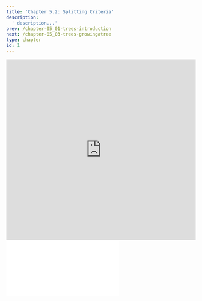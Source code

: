 ```yaml
---
title: 'Chapter 5.2: Splitting Criteria'
description:
  ' description...'
prev: /chapter-05_01-trees-introduction
next: /chapter-05_03-trees-growingatree
type: chapter
id: 1
---
```


<exercise id="1" title="Video Lecture">

<iframe width="100%" height="480" src="https://www.youtube.com/embed/IgHTJsAJTok" frameborder="0" allow="accelerometer; autoplay; encrypted-media; gyroscope; picture-in-picture" allowfullscreen></iframe>

</exercise>

<exercise id="2" title="Slides">

<object data="pdfs/5/slides-cart-splitcriteria.pdf" type="application/pdf" style="width:100%;height:480px">
    <embed src="pdfs/5/slides-cart-splitcriteria.pdf" type="application/pdf" />
</object>

</exercise>
